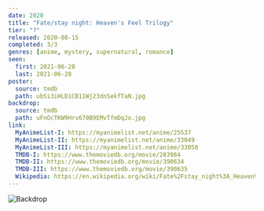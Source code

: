 ```yaml
---
date: 2020
title: "Fate/stay night: Heaven's Feel Trilogy"
tier: "?"
released: 2020-08-15
completed: 3/3
genres: [anime, mystery, supernatural, romance]
seen:
  first: 2021-06-28
  last: 2021-06-28
poster:
  source: tmdb
  path: ubSi3iHLD1CB11Wj23dnSekfTaN.jpg
backdrop:
  source: tmdb
  path: uFnOcTKW9Hrv670B9EMvTfmDqJo.jpg
link:
  MyAnimeList-I: https://myanimelist.net/anime/25537
  MyAnimeList-II: https://myanimelist.net/anime/33049
  MyAnimeList-III: https://myanimelist.net/anime/33050
  TMDB-I: https://www.themoviedb.org/movie/283984
  TMDB-II: https://www.themoviedb.org/movie/390634
  TMDB-III: https://www.themoviedb.org/movie/390635
  Wikipedia: https://en.wikipedia.org/wiki/Fate%2Fstay_night%3A_Heaven%27s_Feel
---
```


![Backdrop](https://image.tmdb.org/t/p/w1280/4ZFQgzOObax1cTGRBmABxM73t6f.jpg "Source: TMDB")
